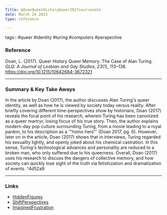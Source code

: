 ```yaml
---
Title: @doanQueerHistoryQueer2017sourcenote
date: March 24 2023
type: reference

---
```


tags:: #queer #identity #turing #computers #perspective 

### Reference 

Doan, L. (2017). Queer History Queer Memory: The Case of Alan Turing. _GLQ: A Journal of Lesbian and Gay Studies_, _23_(1), 113–136. https://doi.org/10.1215/10642684-3672321


---

### Summary & Key Take Aways

In the article by Doan (2017), the author discusses Alan Turing's queer identity, as well as how he is viewed by society today versus reality. After briefly covering different time-perspectives show by historians, Doan (2017) reveals the focal point of his research, wherein Turing has been canonized as a queer martryr, losing focus of his true story. Then, the author explains modern-day pop culture surrounding Turing, from a movie leading to a royal pardon, to his description as a '"homo hero"' (Doan 2017, pg. 6). However, later on in the article, Doan (2017) shows that in interviews, Turing regarded his sexuality lightly, and openly joked about his chemical castration. In this sense, Turing's technological advances and personality are reduced to a broken man, who only suffered due to his queerness. Overall, Doan (2017) uses his research to discuss the dangers of collective memory, and how society can quickly lose sight of the truth via fetishization and dramatization of events. ^4d52a9

--- 

### Links

- [HiddenFigures](HiddenFigures.md)
- [ShiftPerspectives](ShiftPerspectives.md)
- [ImaginedFrustration](ImaginedFrustration.md)
